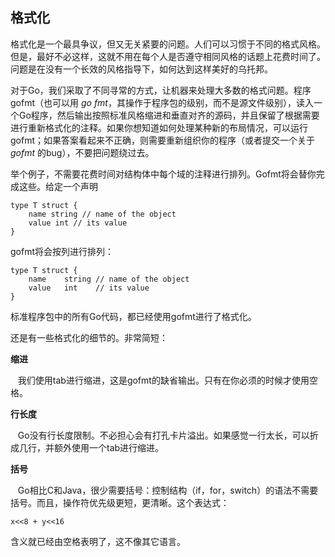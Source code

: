 ## 格式化
格式化是一个最具争议，但又无关紧要的问题。人们可以习惯于不同的格式风格。但是，最好不必这样，这就不用在每个人是否遵守相同风格的话题上花费时间了。问题是在没有一个长效的风格指导下，如何达到这样美好的乌托邦。

对于Go，我们采取了不同寻常的方式，让机器来处理大多数的格式问题。程序gofmt（也可以用 *go fmt*，其操作于程序包的级别，而不是源文件级别），读入一个Go程序，然后输出按照标准风格缩进和垂直对齐的源码，并且保留了根据需要进行重新格式化的注释。如果你想知道如何处理某种新的布局情况，可以运行gofmt；如果答案看起来不正确，则需要重新组织你的程序（或者提交一个关于 *gofmt* 的bug），不要把问题绕过去。

举个例子，不需要花费时间对结构体中每个域的注释进行排列。Gofmt将会替你完成这些。给定一个声明

```
type T struct {
    name string // name of the object
    value int // its value
}
```

gofmt将会按列进行排列：

```
type T struct {
    name    string // name of the object
    value   int    // its value
}
```

标准程序包中的所有Go代码，都已经使用gofmt进行了格式化。

还是有一些格式化的细节的。非常简短：

**缩进**

&#160; &#160;我们使用tab进行缩进，这是gofmt的缺省输出。只有在你必须的时候才使用空格。

**行长度**

&#160; &#160;Go没有行长度限制。不必担心会有打孔卡片溢出。如果感觉一行太长，可以折成几行，并额外使用一个tab进行缩进。

**括号**

&#160; &#160;Go相比C和Java，很少需要括号：控制结构（if，for，switch）的语法不需要括号。而且，操作符优先级更短，更清晰。这个表达式：

```
x<<8 + y<<16
```
含义就已经由空格表明了，这不像其它语言。
